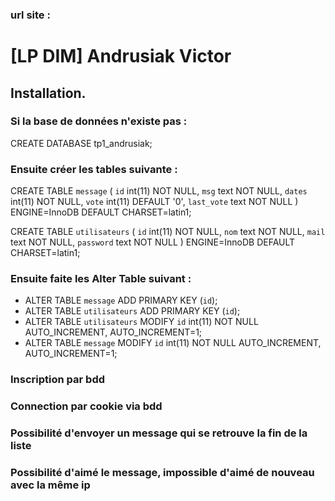 ### url site : 

# [LP DIM] Andrusiak Victor

## Installation.

### Si la base de données n'existe pas : 

 CREATE DATABASE tp1_andrusiak;

### Ensuite créer les tables suivante : 

CREATE TABLE `message` (
  `id` int(11) NOT NULL,
  `msg` text NOT NULL,
  `dates` int(11) NOT NULL,
  `vote` int(11) DEFAULT '0',
  `last_vote` text NOT NULL
) ENGINE=InnoDB DEFAULT CHARSET=latin1;

CREATE TABLE `utilisateurs` (
  `id` int(11) NOT NULL,
  `nom` text NOT NULL,
  `mail` text NOT NULL,
  `password` text NOT NULL
) ENGINE=InnoDB DEFAULT CHARSET=latin1;

### Ensuite faite les Alter Table suivant :

- ALTER TABLE `message` ADD PRIMARY KEY (`id`);
- ALTER TABLE `utilisateurs` ADD PRIMARY KEY (`id`);
- ALTER TABLE `utilisateurs` MODIFY `id` int(11) NOT NULL AUTO_INCREMENT, AUTO_INCREMENT=1;
- ALTER TABLE `message` MODIFY `id` int(11) NOT NULL AUTO_INCREMENT, AUTO_INCREMENT=1;


### Inscription par bdd
### Connection par cookie via bdd
### Possibilité d'envoyer un message qui se retrouve la fin de la liste
### Possibilité d'aimé le message, impossible d'aimé de nouveau avec la même ip
